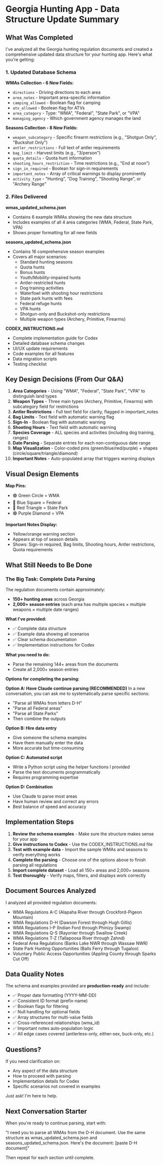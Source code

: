 # Georgia Hunting App - Data Structure Update Summary

## What Was Completed

I've analyzed all the Georgia hunting regulation documents and created a comprehensive updated data structure for your hunting app. Here's what you're getting:

### 1. Updated Database Schema

**WMAs Collection - 6 New Fields:**
- `directions` - Driving directions to each area
- `area_notes` - Important area-specific information
- `camping_allowed` - Boolean flag for camping
- `atv_allowed` - Boolean flag for ATVs
- `area_category` - Type: "WMA", "Federal", "State Park", or "VPA"
- `managing_agency` - Which government agency manages the land

**Seasons Collection - 8 New Fields:**
- `weapon_subcategory` - Specific firearm restrictions (e.g., "Shotgun Only", "Buckshot Only")
- `antler_restrictions` - Full text of antler requirements
- `bag_limit` - Harvest limits (e.g., "3/person")
- `quota_details` - Quota hunt information
- `shooting_hours_restriction` - Time restrictions (e.g., "End at noon")
- `sign_in_required` - Boolean for sign-in requirements
- `important_notes` - Array of critical warnings to display prominently
- `activity_type` - "Hunting", "Dog Training", "Shooting Range", or "Archery Range"

### 2. Files Delivered

**wmas_updated_schema.json**
- Contains 6 example WMAs showing the new data structure
- Includes examples of all 4 area categories (WMA, Federal, State Park, VPA)
- Shows proper formatting for all new fields

**seasons_updated_schema.json**
- Contains 16 comprehensive season examples
- Covers all major scenarios:
  - Standard hunting seasons
  - Quota hunts
  - Bonus hunts
  - Youth/Mobility-impaired hunts
  - Antler-restricted hunts
  - Dog training activities
  - Waterfowl with shooting hour restrictions
  - State park hunts with fees
  - Federal refuge hunts
  - VPA hunts
  - Shotgun-only and Buckshot-only restrictions
  - Multiple weapon types (Archery, Primitive, Firearms)

**CODEX_INSTRUCTIONS.md**
- Complete implementation guide for Codex
- Detailed database schema changes
- UI/UX update requirements
- Code examples for all features
- Data migration scripts
- Testing checklist

## Key Design Decisions (From Our Q&A)

1. **Area Categories** - Using "WMA", "Federal", "State Park", "VPA" to distinguish land types
2. **Weapon Types** - Three main types (Archery, Primitive, Firearms) with subcategory field for restrictions
3. **Antler Restrictions** - Full text field for clarity, flagged in important_notes
4. **Bag Limits** - Text field with automatic warning flag
5. **Sign-In** - Boolean flag with automatic warning
6. **Shooting Hours** - Text field with automatic warning
7. **Species Coverage** - ALL species and activities (including dog training, ranges)
8. **Date Parsing** - Separate entries for each non-contiguous date range
9. **Map Visualization** - Color-coded pins (green/blue/red/purple) + shapes (circle/square/triangle/diamond)
10. **Important Notes** - Auto-populated array that triggers warning displays

## Visual Design Elements

**Map Pins:**
- 🟢 Green Circle = WMA
- 🔵 Blue Square = Federal
- 🔴 Red Triangle = State Park  
- 🟣 Purple Diamond = VPA

**Important Notes Display:**
- Yellow/orange warning section
- Appears at top of season details
- Shows: Sign-in required, Bag limits, Shooting hours, Antler restrictions, Quota requirements

## What Still Needs to Be Done

### The Big Task: Complete Data Parsing

The regulation documents contain approximately:
- **150+ hunting areas** across Georgia
- **2,000+ season entries** (each area has multiple species × multiple weapons × multiple date ranges)

**What I've provided:**
- ✅ Complete data structure
- ✅ Example data showing all scenarios
- ✅ Clear schema documentation
- ✅ Implementation instructions for Codex

**What you need to do:**
- Parse the remaining 144+ areas from the documents
- Create all 2,000+ season entries

**Options for completing the parsing:**

**Option A: Have Claude continue parsing (RECOMMENDED)**
In a new conversation, you can ask me to systematically parse specific sections:
- "Parse all WMAs from letters D-H"
- "Parse all Federal areas"
- "Parse all State Parks"
- Then combine the outputs

**Option B: Hire data entry**
- Give someone the schema examples
- Have them manually enter the data
- More accurate but time-consuming

**Option C: Automated script**
- Write a Python script using the helper functions I provided
- Parse the text documents programmatically
- Requires programming expertise

**Option D: Combination**
- Use Claude to parse most areas
- Have human review and correct any errors
- Best balance of speed and accuracy

## Implementation Steps

1. **Review the schema examples** - Make sure the structure makes sense for your app
2. **Give instructions to Codex** - Use the CODEX_INSTRUCTIONS.md file
3. **Test with example data** - Import the sample WMAs and seasons to verify everything works
4. **Complete the parsing** - Choose one of the options above to finish parsing all regulations
5. **Import complete dataset** - Load all 150+ areas and 2,000+ seasons
6. **Test thoroughly** - Verify maps, filters, and displays work correctly

## Document Sources Analyzed

I analyzed all provided regulation documents:
- WMA Regulations A-C (Alapaha River through Crockford-Pigeon Mountain)
- WMA Regulations D-H (Dawson Forest through Hugh Gillis)
- WMA Regulations I-P (Indian Ford through Phinizy Swamp)
- WMA Regulations Q-S (Rayonier through Swallow Creek)
- WMA Regulations T-Z (Tallapoosa River through Zahnd)
- Federal Area Regulations (Banks Lake NWR through Wassaw NWR)
- State Park Hunting Opportunities (Balls Ferry through Tugaloo)
- Voluntary Public Access Opportunities (Appling County through Sparks Cut Off)

## Data Quality Notes

The schema and examples provided are **production-ready** and include:
- ✅ Proper date formatting (YYYY-MM-DD)
- ✅ Consistent ID format (prefix-name)
- ✅ Boolean flags for filtering
- ✅ Null handling for optional fields
- ✅ Array structures for multi-value fields
- ✅ Cross-referenced relationships (wma_id)
- ✅ Important notes auto-population logic
- ✅ All edge cases covered (antlerless-only, either-sex, buck-only, etc.)

## Questions?

If you need clarification on:
- Any aspect of the data structure
- How to proceed with parsing
- Implementation details for Codex
- Specific scenarios not covered in examples

Just ask! I'm here to help.

## Next Conversation Starter

When you're ready to continue parsing, start with:

"I need you to parse all WMAs from the D-H document. Use the same structure as wmas_updated_schema.json and seasons_updated_schema.json. Here's the document: [paste D-H document]"

Then repeat for each section until complete.
